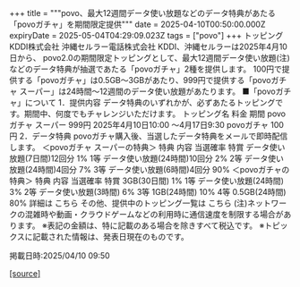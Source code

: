 +++
title = """povo、最大12週間データ使い放題などのデータ特典があたる「povoガチャ」を期間限定提供"""
date = 2025-04-10T00:50:00.000Z
expiryDate = 2025-05-04T04:29:09.023Z
tags = ["povo"]
+++
トッピング KDDI株式会社 沖縄セルラー電話株式会社 KDDI、沖縄セルラーは2025年4月10日から、 povo2.0の期間限定トッピングとして、最大12週間データ使い放題(注)などのデータ特典が抽選であたる「povoガチャ」2種を提供します。 100円で提供する「povoガチャ」は0.5GB～3GBがあたり、999円で提供する「povoガチャ スーパー」は24時間～12週間のデータ使い放題があたります。 ■「povoガチャ」について 1．提供内容 データ特典のいずれかが、必ずあたるトッピングです。期間中、何度でもチャレンジいただけます。 トッピング名 料金 期間 povoガチャ スーパー 999円 2025年4月10日10:00 ～4月17日9:30 povoガチャ 100円 2．データ特典 povoガチャ購入後、当選したデータ特典をメールで即時配信します。 ＜povoガチャ スーパーの特典＞ 特典 内容 当選確率 特賞 データ使い放題(7日間)12回分 1% 1等 データ使い放題(24時間)10回分 2% 2等 データ使い放題(24時間)4回分 7% 3等 データ使い放題(6時間)4回分 90% ＜povoガチャの特典＞ 特典 内容 当選確率 特賞 3GB(30日間) 1% 1等 データ使い放題(24時間) 3% 2等 データ使い放題(3時間) 6% 3等 1GB(24時間) 10% 4等 0.5GB(24時間) 80% 詳細は こちら その他、提供中のトッピング一覧は こちら (注)ネットワークの混雑時や動画・クラウドゲームなどの利用時に通信速度を制限する場合があります。 ※表記の金額は、特に記載のある場合を除きすべて税込です。 ※トピックスに記載された情報は、発表日現在のものです。

掲載日時:2025/04/10 09:50

[[source]](https://povo.jp/news/newsrelease/20250410_02/)
